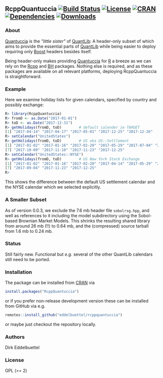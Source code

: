 ## RcppQuantuccia  [![Build Status](https://travis-ci.org/eddelbuettel/rcppquantuccia.svg)](https://travis-ci.org/eddelbuettel/rcppquantuccia) [![License](https://eddelbuettel.github.io/badges/GPL2+.svg)](http://www.gnu.org/licenses/gpl-2.0.html) [![CRAN](https://www.r-pkg.org/badges/version/RcppQuantuccia)](https://cran.r-project.org/package=RcppQuantuccia) [![Dependencies](https://tinyverse.netlify.com/badge/RcppQuantuccia)](https://cran.r-project.org/package=RcppQuantuccia) [![Downloads](https://cranlogs.r-pkg.org/badges/RcppQuantuccia?color=brightgreen)](https://www.r-pkg.org/pkg/RcppQuantuccia)


### About

[Quantuccia](https://github.com/pcaspers/Quantuccia) is the _"little sister"_ of
[QuantLib](https://github.com/lballabio/quantlib): A header-only subset of which aims to provide the
essential parts of [QuantLib](https://github.com/lballabio/quantlib) while being easier to deploy
requiring only [Boost](https://www.boost.org) headers besides itself.

Being header-only makes providing [Quantuccia](https://github.com/pcaspers/Quantuccia) for
[R](https://www.r-project.org) a breeze as we can rely on the
[Rcpp](http://dirk.eddelbuettel.com/code/rcpp.html) and
[BH](http://dirk.eddelbuettel.com/code/bh.html) packages.  Nothing else is required, and as these
packages are available on all relevant platforms, deploying RcppQuantuccia is straightforward.

### Example

Here we examine holiday lists for given calendars, specified by country and possibly exchange:

```r
R> library(RcppQuantuccia)
R> fromD <- as.Date("2017-01-01")
R> toD <- as.Date("2017-12-31")
R> getHolidays(fromD, toD)        # default calender ie TARGET
[1] "2017-04-14" "2017-04-17" "2017-05-01" "2017-12-25" "2017-12-26"
R> setCalendar("UnitedStates")
R> getHolidays(fromD, toD)        # US aka US::Settlement
[1] "2017-01-02" "2017-01-16" "2017-02-20" "2017-05-29" "2017-07-04" "2017-09-04"
[7] "2017-10-09" "2017-11-10" "2017-11-23" "2017-12-25"
R> setCalendar("UnitedStates::NYSE")
R> getHolidays(fromD, toD)        # US New York Stock Exchange
[1] "2017-01-02" "2017-01-16" "2017-02-20" "2017-04-14" "2017-05-29" "2017-07-04"
[7] "2017-09-04" "2017-11-23" "2017-12-25"
R>
```

This shows the difference between the default US settlement calendar and the NYSE calendar
which we selected explicitly.

### A Smaller Subset

As of version 0.0.3, we exclude the 7.6 mb header file `sobolrsg.hpp`, and well as references to it
including the model subdirectory using the Sobol-based Brownian Market Models.  This shrinks the
resulting shared library from around 26 mb (!!) to 0.64 mb, and the (compressed) source tarball from
1.6 mb to 0.24 mb.

### Status

Still fairly new. Functional but _e.g._ several of the other QuantLib calendars still need to be ported.

### Installation

The package can be installed from [CRAN](https://cran.r-project.org) via

```r
install.packages("RcppQuantuccia")
```

or if you prefer non-release development version these can be installed from GitHub via e.g.

```r
remotes::install_github("eddelbuettel/rcppquantuccia")
```

or maybe just checkout the repository locally.

### Authors

Dirk Eddelbuettel

### License

GPL (>= 2)
